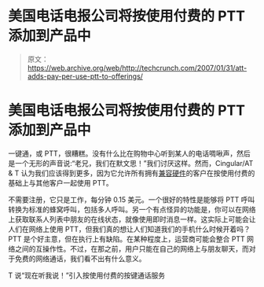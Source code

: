 # 美国电话电报公司将按使用付费的 PTT 添加到产品中

> 原文：<https://web.archive.org/web/http://techcrunch.com/2007/01/31/att-adds-pay-per-use-ptt-to-offerings/>

# 美国电话电报公司将按使用付费的 PTT 添加到产品中

一键通，或 PTT，很糟糕。没有什么比在购物中心听到某人的电话啁啾声，然后是一个无形的声音说:“老兄，我们在默文思！”我们讨厌这样。然而，Cingular/AT & T 认为我们应该得到更多，因为它允许所有拥有[兼容硬件](https://web.archive.org/web/20130628155457/http://crunchgear.com/2006/12/06/cingular-launches-cu400-adds-ptt/)的客户在按使用付费的基础上与其他客户一起使用 PTT。

不需要注册，它只是工作，每分钟 0.15 美元。一个很好的特性是能够将 PTT 呼叫转换为标准的蜂窝呼叫，包括多人呼叫。另一个有点怪异的功能是，你可以在网络上获取联系人列表中朋友的在线状态，就像使用即时消息一样。这实际上可能会让人们在网络上使用 PTT，但我们真的想让人们知道我们的手机什么时候开着吗？
 PTT 是个好主意，但在执行上有缺陷。在某种程度上，运营商可能会整合 PTT 网络之间的互操作性。不过，在那之前，用户只能在自己的网络上与朋友聊天，而对于免费的网络通话，我们看不出有什么意义。

T 说“现在听我说！”引入按使用付费的按键通话服务